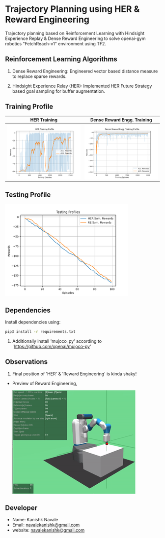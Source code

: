 # Trajectory Planning using HER & Reward Engineering

Trajectory planning based on Reinforcement Learning with Hindsight Experience Replay & Dense Reward Engineering to solve openai-gym robotics "FetchReach-v1" environment using TF2.

## Reinforcement Learning Algorithms

1. Dense Reward Engineering: Engineered vector based distance measure to replace sparse rewards.

2. Hindsight Experience Relay (HER): Implemented HER Future Strategy based goal sampling for buffer augmentation.

## Training Profile

|HER Training|Dense Reward Engg. Training|
|:--:|:--:|
|<img src="Profile/data/HER Training Profile.png" width="400">|<img src="Profile/data/RE Training Profile.png" width="400">|

## Testing Profile

<img src="Profile/data/Testing Profile.png" width="400">

## Dependencies

Install dependencies using:

```bash
pip3 install -r requirements.txt 
```

1. Additionally install 'mujoco_py' according to 'https://github.com/openai/mujoco-py'

## Observations

1. Final position of 'HER' & 'Reward Engineering' is kinda shaky!

* Preview of Reward Engineering,
    <p ><img src="reward_engg.gif" width="400" ></p>

## Developer

* Name: Kanishk Navale
* Email: navalekanishk@gmail.com
* website: navalekanishk@gmail.com
